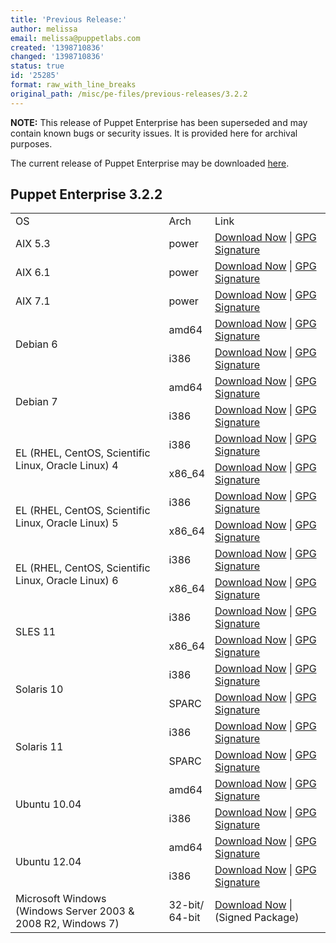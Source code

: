 ```yaml
---
title: 'Previous Release:'
author: melissa
email: melissa@puppetlabs.com
created: '1398710836'
changed: '1398710836'
status: true
id: '25285'
format: raw_with_line_breaks
original_path: /misc/pe-files/previous-releases/3.2.2
---
```

<p><b>NOTE:</b> This release of Puppet Enterprise has been superseded and may contain known bugs or security issues. It is provided here for archival purposes.
</p><p>The current release of Puppet Enterprise may be downloaded <a href="/misc/pe-files/">here</a>.

</p><h2 id="pe_322">Puppet Enterprise 3.2.2</h2>
<table>
<tbody>
<tr>
<td>OS</td>
<td>Arch</td>
<td>Link</td>
</tr>
<tr>
<td>AIX 5.3</td>
<td>power</td>
<td><a href="http://pm.puppetlabs.com/puppet-enterprise/3.2.2/puppet-enterprise-3.2.2-aix-5.3-power.tar.gz">Download Now</a> | <a href="https://pm.puppetlabs.com/puppet-enterprise/3.2.2/puppet-enterprise-3.2.2-aix-5.3-power.tar.gz.asc">GPG Signature</a></td>
</tr>
<tr>
<td>AIX 6.1</td>
<td>power</td>
<td><a href="http://pm.puppetlabs.com/puppet-enterprise/3.2.2/puppet-enterprise-3.2.2-aix-6.1-power.tar.gz">Download Now</a> | <a href="https://pm.puppetlabs.com/puppet-enterprise/3.2.2/puppet-enterprise-3.2.2-aix-6.1-power.tar.gz.asc">GPG Signature</a></td>
</tr>
<tr>
<td>AIX 7.1</td>
<td>power</td>
<td><a href="http://pm.puppetlabs.com/puppet-enterprise/3.2.2/puppet-enterprise-3.2.2-aix-7.1-power.tar.gz">Download Now</a> | <a href="https://pm.puppetlabs.com/puppet-enterprise/3.2.2/puppet-enterprise-3.2.2-aix-7.1-power.tar.gz.asc">GPG Signature</a></td>
</tr>
<tr>
<td rowspan="2">Debian 6</td>
<td>amd64</td>
<td><a href="http://pm.puppetlabs.com/puppet-enterprise/3.2.2/puppet-enterprise-3.2.2-debian-6-amd64.tar.gz">Download Now</a> | <a href="http://pm.puppetlabs.com/puppet-enterprise/3.2.2/puppet-enterprise-3.2.2-debian-6-amd64.tar.gz.asc">GPG Signature</a></td>
</tr>
<tr>
<td>i386</td>
<td><a href="http://pm.puppetlabs.com/puppet-enterprise/3.2.2/puppet-enterprise-3.2.2-debian-6-i386.tar.gz">Download Now</a> | <a href="http://pm.puppetlabs.com/puppet-enterprise/3.2.2/puppet-enterprise-3.2.2-debian-6-i386.tar.gz.asc">GPG Signature</a></td>
</tr>
<tr>
<td rowspan="2">Debian 7</td>
<td>amd64</td>
<td><a href="http://pm.puppetlabs.com/puppet-enterprise/3.2.2/puppet-enterprise-3.2.2-debian-7-amd64.tar.gz">Download Now</a> | <a href="http://pm.puppetlabs.com/puppet-enterprise/3.2.2/puppet-enterprise-3.2.2-debian-7-amd64.tar.gz.asc">GPG Signature</a></td>
</tr>
<tr>
<td>i386</td>
<td><a href="http://pm.puppetlabs.com/puppet-enterprise/3.2.2/puppet-enterprise-3.2.2-debian-7-i386.tar.gz">Download Now</a> | <a href="http://pm.puppetlabs.com/puppet-enterprise/3.2.2/puppet-enterprise-3.2.2-debian-7-i386.tar.gz.asc">GPG Signature</a></td>
</tr>
<tr>
<td rowspan="2">EL (RHEL, CentOS, Scientific Linux, Oracle Linux) 4</td>
<td>i386</td>
<td><a href="http://pm.puppetlabs.com/puppet-enterprise/3.2.2/puppet-enterprise-3.2.2-el-4-i386.tar.gz">Download Now</a> | <a href="http://pm.puppetlabs.com/puppet-enterprise/3.2.2/puppet-enterprise-3.2.2-el-4-i386.tar.gz.asc">GPG Signature</a></td>
</tr>
<tr>
<td>x86_64</td>
<td><a href="http://pm.puppetlabs.com/puppet-enterprise/3.2.2/puppet-enterprise-3.2.2-el-4-x86_64.tar.gz">Download Now</a> | <a href="http://pm.puppetlabs.com/puppet-enterprise/3.2.2/puppet-enterprise-3.2.2-el-4-x86_64.tar.gz.asc">GPG Signature</a></td>
</tr>
<tr>
<td rowspan="2">EL (RHEL, CentOS, Scientific Linux, Oracle Linux) 5</td>
<td>i386</td>
<td><a href="http://pm.puppetlabs.com/puppet-enterprise/3.2.2/puppet-enterprise-3.2.2-el-5-i386.tar.gz">Download Now</a> | <a href="http://pm.puppetlabs.com/puppet-enterprise/3.2.2/puppet-enterprise-3.2.2-el-5-i386.tar.gz.asc">GPG Signature</a></td>
</tr>
<tr>
<td>x86_64</td>
<td><a href="http://pm.puppetlabs.com/puppet-enterprise/3.2.2/puppet-enterprise-3.2.2-el-5-x86_64.tar.gz">Download Now</a> | <a href="http://pm.puppetlabs.com/puppet-enterprise/3.2.2/puppet-enterprise-3.2.2-el-5-x86_64.tar.gz.asc">GPG Signature</a></td>
</tr>
<tr>
<td rowspan="2">EL (RHEL, CentOS, Scientific Linux, Oracle Linux) 6</td>
<td>i386</td>
<td><a href="http://pm.puppetlabs.com/puppet-enterprise/3.2.2/puppet-enterprise-3.2.2-el-6-i386.tar.gz">Download Now</a> | <a href="http://pm.puppetlabs.com/puppet-enterprise/3.2.2/puppet-enterprise-3.2.2-el-6-i386.tar.gz.asc">GPG Signature</a></td>
</tr>
<tr>
<td>x86_64</td>
<td><a href="http://pm.puppetlabs.com/puppet-enterprise/3.2.2/puppet-enterprise-3.2.2-el-6-x86_64.tar.gz">Download Now</a> | <a href="http://pm.puppetlabs.com/puppet-enterprise/3.2.2/puppet-enterprise-3.2.2-el-6-x86_64.tar.gz.asc">GPG Signature</a></td>
</tr>
<tr>
<td rowspan="2">SLES 11</td>
<td>i386</td>
<td><a href="http://pm.puppetlabs.com/puppet-enterprise/3.2.2/puppet-enterprise-3.2.2-sles-11-i386.tar.gz">Download Now</a> | <a href="http://pm.puppetlabs.com/puppet-enterprise/3.2.2/puppet-enterprise-3.2.2-sles-11-i386.tar.gz.asc">GPG Signature</a></td>
</tr>
<tr>
<td>x86_64</td>
<td><a href="http://pm.puppetlabs.com/puppet-enterprise/3.2.2/puppet-enterprise-3.2.2-sles-11-x86_64.tar.gz">Download Now</a> | <a href="http://pm.puppetlabs.com/puppet-enterprise/3.2.2/puppet-enterprise-3.2.2-sles-11-x86_64.tar.gz.asc">GPG Signature</a></td>
</tr>
<tr>
<td rowspan="2">Solaris 10</td>
<td>i386</td>
<td><a href="http://pm.puppetlabs.com/puppet-enterprise/3.2.2/puppet-enterprise-3.2.2-solaris-10-i386.tar.gz">Download Now</a> | <a href="http://pm.puppetlabs.com/puppet-enterprise/3.2.2/puppet-enterprise-3.2.2-solaris-10-i386.tar.gz.asc">GPG Signature</a></td>
</tr>
<tr>
<td>SPARC</td>
<td><a href="http://pm.puppetlabs.com/puppet-enterprise/3.2.2/puppet-enterprise-3.2.2-solaris-10-sparc.tar.gz">Download Now</a> | <a href="http://pm.puppetlabs.com/puppet-enterprise/3.2.2/puppet-enterprise-3.2.2-solaris-10-sparc.tar.gz.asc">GPG Signature</a></td>
</tr>
<tr>
<td rowspan="2">Solaris 11</td>
<td>i386</td>
<td><a href="http://pm.puppetlabs.com/puppet-enterprise/3.2.2/puppet-enterprise-3.2.2-solaris-11-i386.tar.gz">Download Now</a> | <a href="http://pm.puppetlabs.com/puppet-enterprise/3.2.2/puppet-enterprise-3.2.2-solaris-11-i386.tar.gz.asc">GPG Signature</a></td>
</tr>
<tr>
<td>SPARC</td>
<td><a href="http://pm.puppetlabs.com/puppet-enterprise/3.2.2/puppet-enterprise-3.2.2-solaris-11-sparc.tar.gz">Download Now</a> | <a href="http://pm.puppetlabs.com/puppet-enterprise/3.2.2/puppet-enterprise-3.2.2-solaris-11-sparc.tar.gz.asc">GPG Signature</a></td>
</tr>
<tr>
<td rowspan="2">Ubuntu 10.04</td>
<td>amd64</td>
<td><a href="http://pm.puppetlabs.com/puppet-enterprise/3.2.2/puppet-enterprise-3.2.2-ubuntu-10.04-amd64.tar.gz">Download Now</a> | <a href="http://pm.puppetlabs.com/puppet-enterprise/3.2.2/puppet-enterprise-3.2.2-ubuntu-10.04-amd64.tar.gz.asc">GPG Signature</a></td>
</tr>
<tr>
<td>i386</td>
<td><a href="http://pm.puppetlabs.com/puppet-enterprise/3.2.2/puppet-enterprise-3.2.2-ubuntu-10.04-i386.tar.gz">Download Now</a> | <a href="http://pm.puppetlabs.com/puppet-enterprise/3.2.2/puppet-enterprise-3.2.2-ubuntu-10.04-i386.tar.gz.asc">GPG Signature</a></td>
</tr>
<tr>
<td rowspan="2">Ubuntu 12.04</td>
<td>amd64</td>
<td><a href="http://pm.puppetlabs.com/puppet-enterprise/3.2.2/puppet-enterprise-3.2.2-ubuntu-12.04-amd64.tar.gz">Download Now</a> | <a href="http://pm.puppetlabs.com/puppet-enterprise/3.2.2/puppet-enterprise-3.2.2-ubuntu-12.04-amd64.tar.gz.asc">GPG Signature</a></td>
</tr>
<tr>
<td>i386</td>
<td><a href="http://pm.puppetlabs.com/puppet-enterprise/3.2.2/puppet-enterprise-3.2.2-ubuntu-12.04-i386.tar.gz">Download Now</a> | <a href="http://pm.puppetlabs.com/puppet-enterprise/3.2.2/puppet-enterprise-3.2.2-ubuntu-12.04-i386.tar.gz.asc">GPG Signature</a></td>
</tr>
<tr>
<td>Microsoft Windows<br>(Windows Server 2003 &amp; 2008 R2, Windows 7)</td>
<td>32-bit/<br>64-bit</td>
<td><a href="http://pm.puppetlabs.com/puppet-enterprise/3.2.2/puppet-enterprise-3.2.2.msi">Download Now</a> | (Signed Package)</td>
</tr>

</tbody>
</table>

